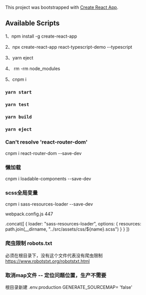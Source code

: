 This project was bootstrapped with [Create React App](https://github.com/facebook/create-react-app).

## Available Scripts

1、npm install -g create-react-app

2、npx create-react-app react-typescript-demo --typescript 

3、yarn eject

4、 rm -rm node_modules

5、cnpm i

### `yarn start`

### `yarn test`

### `yarn build`

### `yarn eject`

### Can't resolve 'react-router-dom'

cnpm i react-router-dom --save-dev

### 懒加载

cnpm i loadable-components --save-dev

###  scss全局变量
cnpm i sass-resources-loader --save-dev

webpack.config.js   447

.concat([
  {
    loader: "sass-resources-loader",
    options: {
      resources: path.join(__dirname, "../src/assets/css/${name}.scss")
    }
  }
])

###  爬虫限制  robots.txt

必须在根目录下，没有这个文件代表没有爬虫限制
https://www.robotstxt.org/robotstxt.html

### 取消map文件   -- 定位问题位置，生产不需要

根目录新建 .env.production 
GENERATE_SOURCEMAP= 'false'





